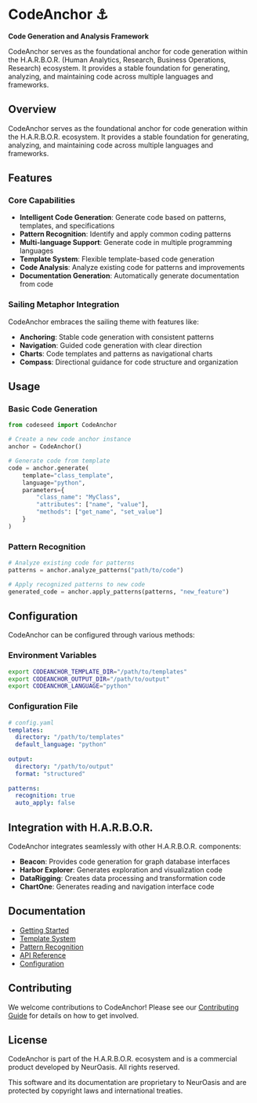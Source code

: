 # CodeAnchor ⚓

**Code Generation and Analysis Framework**

CodeAnchor serves as the foundational anchor for code generation within the H.A.R.B.O.R. (Human Analytics, Research, Business Operations, Research) ecosystem. It provides a stable foundation for generating, analyzing, and maintaining code across multiple languages and frameworks.

## Overview

CodeAnchor serves as the foundational anchor for code generation within the H.A.R.B.O.R. ecosystem. It provides a stable foundation for generating, analyzing, and maintaining code across multiple languages and frameworks.

## Features

### Core Capabilities

- **Intelligent Code Generation**: Generate code based on patterns, templates, and specifications
- **Pattern Recognition**: Identify and apply common coding patterns
- **Multi-language Support**: Generate code in multiple programming languages
- **Template System**: Flexible template-based code generation
- **Code Analysis**: Analyze existing code for patterns and improvements
- **Documentation Generation**: Automatically generate documentation from code

### Sailing Metaphor Integration

CodeAnchor embraces the sailing theme with features like:

- **Anchoring**: Stable code generation with consistent patterns
- **Navigation**: Guided code generation with clear direction
- **Charts**: Code templates and patterns as navigational charts
- **Compass**: Directional guidance for code structure and organization

## Usage

### Basic Code Generation

```python
from codeseed import CodeAnchor

# Create a new code anchor instance
anchor = CodeAnchor()

# Generate code from template
code = anchor.generate(
    template="class_template",
    language="python",
    parameters={
        "class_name": "MyClass",
        "attributes": ["name", "value"],
        "methods": ["get_name", "set_value"]
    }
)
```

### Pattern Recognition

```python
# Analyze existing code for patterns
patterns = anchor.analyze_patterns("path/to/code")

# Apply recognized patterns to new code
generated_code = anchor.apply_patterns(patterns, "new_feature")
```

## Configuration

CodeAnchor can be configured through various methods:

### Environment Variables

```bash
export CODEANCHOR_TEMPLATE_DIR="/path/to/templates"
export CODEANCHOR_OUTPUT_DIR="/path/to/output"
export CODEANCHOR_LANGUAGE="python"
```

### Configuration File

```yaml
# config.yaml
templates:
  directory: "/path/to/templates"
  default_language: "python"
  
output:
  directory: "/path/to/output"
  format: "structured"
  
patterns:
  recognition: true
  auto_apply: false
```

## Integration with H.A.R.B.O.R.

CodeAnchor integrates seamlessly with other H.A.R.B.O.R. components:

- **Beacon**: Provides code generation for graph database interfaces
- **Harbor Explorer**: Generates exploration and visualization code
- **DataRigging**: Creates data processing and transformation code
- **ChartOne**: Generates reading and navigation interface code

## Documentation

- [Getting Started](docs/getting-started.md)
- [Template System](docs/templates.md)
- [Pattern Recognition](docs/patterns.md)
- [API Reference](docs/api.md)
- [Configuration](docs/configuration.md)

## Contributing

We welcome contributions to CodeAnchor! Please see our [Contributing Guide](CONTRIBUTING.md) for details on how to get involved.

## License

CodeAnchor is part of the H.A.R.B.O.R. ecosystem and is a commercial product developed by NeurOasis. All rights reserved.

This software and its documentation are proprietary to NeurOasis and are protected by copyright laws and international treaties.